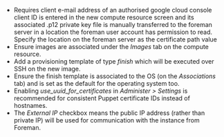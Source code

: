 * Requires client e-mail address of an authorised google cloud console client ID is entered in the new compute resource screen and its associated .p12 private key file is manually transferred to the foreman server in a location the foreman user account has permission to read. Specify the location on the foreman server as the certificate path value 
* Ensure images are associated under the *Images* tab on the compute resource.
* Add a provisioning template of type *finish* which will be executed over SSH on the new image.
* Ensure the finish template is associated to the OS (on the *Associations* tab) and is set as the default for the operating system too.
* Enabling *use_uuid_for_certificates* in *Administer > Settings* is recommended for consistent Puppet certificate IDs instead of hostnames.
* The *External IP* checkbox means the public IP address (rather than private IP) will be used for communication with the instance from Foreman.

